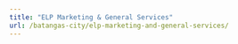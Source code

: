 ```yaml
---
title: "ELP Marketing & General Services"
url: /batangas-city/elp-marketing-and-general-services/
---
```

